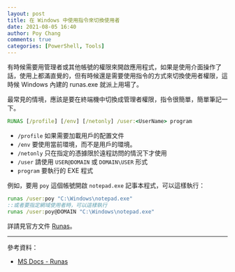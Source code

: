 ```yaml
---
layout: post
title: 在 Windows 中使用指令來切換使用者
date: 2021-08-05 16:40
author: Poy Chang
comments: true
categories: [PowerShell, Tools]
---
```


有時候需要用管理者或其他帳號的權限來開啟應用程式，如果是使用介面操作了話，使用上都滿直覺的，但有時候還是需要使用指令的方式來切換使用者權限，這時候 Windows 內建的 runas.exe 就派上用場了。

最常見的情境，應該是要在終端機中切換成管理者權限，指令很簡單，簡單筆記一下。

```bat
RUNAS [/profile] [/env] [/netonly] /user:<UserName> program
```

- `/profile` 如果需要加載用戶的配置文件
- `/env`     要使用當前環境，而不是用戶的環境。
- `/netonly` 只在指定的憑據限於遠程訪問的情況下才使用
- `/user`    <UserName> 請使用 `USER@DOMAIN` 或 `DOMAIN\USER` 形式
- `program`  要執行的 EXE 程式

例如，要用 `poy` 這個帳號開啟 `notepad.exe` 記事本程式，可以這樣執行：

```bat
runas /user:poy "C:\Windows\notepad.exe"
::或者要指定網域使用者時，可以這樣執行
runas /user:poy@DOMAIN "C:\Windows\notepad.exe"
```

詳請見官方文件 [Runas](https://docs.microsoft.com/zh-tw/previous-versions/windows/it-pro/windows-server-2012-r2-and-2012/cc771525(v=ws.11)?WT.mc_id=DT-MVP-5003022)。

----------

參考資料：

* [MS Docs - Runas](https://docs.microsoft.com/zh-tw/previous-versions/windows/it-pro/windows-server-2012-r2-and-2012/cc771525(v=ws.11)?WT.mc_id=DT-MVP-5003022)
